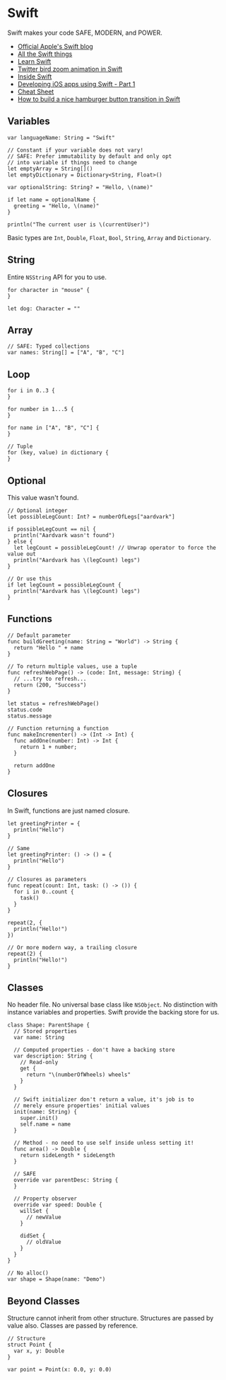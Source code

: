 # Swift

Swift makes your code SAFE, MODERN, and POWER.

* [Official Apple's Swift blog](https://developer.apple.com/swift/blog/)
* [All the Swift things](http://thechangelog.com/all-the-swift-things/)
* [Learn Swift](http://www.learnswift.tips/)
* [Twitter bird zoom animation in Swift](http://iosdevtips.co/post/88481653818/twitter-ios-app-bird-zoom-animation)
* [Inside Swift](http://www.eswick.com/2014/06/inside-swift/)
* [Developing iOS apps using Swift - Part 1](http://ios-blog.co.uk/tutorials/developing-ios-apps-using-swift-part-1/)
* [Cheat Sheet](http://grant.github.io/swift-cheat-sheet/)
* [How to build a nice hamburger button transition in Swift](http://robb.is/working-on/a-hamburger-button-transition/)

## Variables

```
var languageName: String = "Swift"

// Constant if your variable does not vary!
// SAFE: Prefer immutability by default and only opt
// into variable if things need to change
let emptyArray = String[]()
let emptyDictionary = Dictionary<String, Float>()

var optionalString: String? = "Hello, \(name)"

if let name = optionalName {
  greeting = "Hello, \(name)"
}

println("The current user is \(currentUser)")
```

Basic types are `Int`, `Double`, `Float`, `Bool`, `String`, `Array` and `Dictionary`.

## String

Entire `NSString` API for you to use.

```
for character in "mouse" {
}

let dog: Character = ""
```

## Array

```
// SAFE: Typed collections
var names: String[] = ["A", "B", "C"]
```

## Loop

```
for i in 0..3 {
}

for number in 1...5 {
}

for name in ["A", "B", "C"] {
}

// Tuple
for (key, value) in dictionary {
}
```

## Optional

This value wasn't found.

```
// Optional integer
let possibleLegCount: Int? = numberOfLegs["aardvark"]

if possibleLegCount == nil {
  println("Aardvark wasn't found")
} else {
  let legCount = possibleLegCount! // Unwrap operator to force the value out
  println("Aardvark has \(legCount) legs")
}

// Or use this
if let legCount = possibleLegCount {
  println("Aardvark has \(legCount) legs")
}
```

## Functions

```
// Default parameter
func buildGreeting(name: String = "World") -> String {
  return "Hello " + name
}

// To return multiple values, use a tuple
func refreshWebPage() -> (code: Int, message: String) {
  // ...try to refresh...
  return (200, "Success")
}

let status = refreshWebPage()
status.code
status.message

// Function returning a function
func makeIncrementer() -> (Int -> Int) {
  func addOne(number: Int) -> Int {
    return 1 + number;
  }
  
  return addOne
}
```

## Closures

In Swift, functions are just named closure.

```
let greetingPrinter = {
  println("Hello")
}

// Same
let greetingPrinter: () -> () = {
  println("Hello")
}

// Closures as parameters
func repeat(count: Int, task: () -> ()) {
  for i in 0..count {
    task()
  }
}

repeat(2, {
  println("Hello!")
})

// Or more modern way, a trailing closure
repeat(2) {
  println("Hello!")
}
```

## Classes

No header file. No universal base class like `NSObject`. No distinction with instance variables and properties. Swift provide the backing store for us.

```
class Shape: ParentShape {
  // Stored properties
  var name: String
  
  // Computed properties - don't have a backing store
  var description: String {
    // Read-only
    get {
      return "\(numberOfWheels) wheels"
    }
  }
  
  // Swift initializer don't return a value, it's job is to
  // merely ensure properties' initial values
  init(name: String) {
    super.init()
    self.name = name
  }
  
  // Method - no need to use self inside unless setting it!
  func area() -> Double {
    return sideLength * sideLength
  }
  
  // SAFE
  override var parentDesc: String {
  }
  
  // Property observer
  override var speed: Double {
    willSet {
      // newValue
    }
    
    didSet {
      // oldValue
    }
  }
}

// No alloc()
var shape = Shape(name: "Demo")
```

## Beyond Classes

Structure cannot inherit from other structure. Structures are passed by value also. Classes are passed by reference.

```
// Structure
struct Point {
  var x, y: Double
}

var point = Point(x: 0.0, y: 0.0)
```



